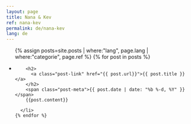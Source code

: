 ```yaml
---
layout: page
title: Nana & Kev
ref: nana-kev
permalink: de/nana-kev
lang: de
---
```

<!-- ![Yuri Iva Kiss:3](/assets/img/kiss.jpeg "Yuri Iva Kiss:3") -->
<ul class="post-list">
    {% assign posts=site.posts | where:"lang", page.lang  | where:"categorie", page.ref %}
    {% for post in posts %}
      <li>

        <h2>
          <a class="post-link" href="{{ post.url}}">{{ post.title }}</a>
        </h2>
        <span class="post-meta">{{ post.date | date: "%b %-d, %Y" }}</span>
        {{post.content}}

      </li>
    {% endfor %}
  </ul>
